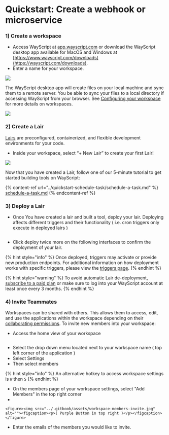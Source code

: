 # Quickstart: Create a webhook or microservice

### **1) Create a workspace**

* Access WayScript at [app.wayscript.com](https://app.wayscript.com) or download the WayScript desktop app available for MacOS and Windows at [https://www.wayscript.com/downloads](https://wayscript.com/downloads).
* Enter a name for your workspace.&#x20;

![](<../.gitbook/assets/Env 1.png>)

The WayScript desktop app will create files on your local machine and sync them to a remote server. You be able to sync your files to a local directory if accessing WayScript from your browser. See [Configuring your workspace](../platform/workspace/) for more details on workspaces.&#x20;

![](https://codahosted.io/docs/2kDMDaZ6QP/blobs/bl-ctT1lSpsA8/897d5cb37c8557ad9b149526e93a87b16af4e7f0f0be3aa51e4bd08c6d58007c44949fb53d3f804d60ab6953bb3c4909efbdda87870c6cf9e4af93f351cc2f42f482aa8e814a011346a8e71807b8ad97ce8824146ad13a8b7a1b3d966da21b512ef7ef54)

### **2) Create a Lair**

[Lairs](../platform/lairs/) are preconfigured, containerized, and flexible development environments for your code.

* Inside your workspace, select “+ New Lair” to create your first Lair!

![](../.gitbook/assets/screen-shot-2021-09-14-at-1.50.08-pm.png)

Now that you have created a Lair, follow one of our 5-minute tutorial to get started building tools on WayScript:

{% content-ref url="../quickstart-schedule-task/schedule-a-task.md" %}
[schedule-a-task.md](../quickstart-schedule-task/schedule-a-task.md)
{% endcontent-ref %}

### **3)** Deploy a Lair &#x20;

* Once You have created a lair and built a tool, deploy your lair. Deploying affects different triggers and their functionality ( i.e. cron triggers only execute in deployed lairs )

<figure><img src="../.gitbook/assets/DeployWayScriptLairExample.jpg" alt=""><figcaption></figcaption></figure>

* Click deploy twice more on the following interfaces to confirm the deployment of your lair.

{% hint style="info" %}
Once deployed, triggers may activate or provide new production endpoints. For additional information on how deployment works with specific triggers, please view the [triggers page](../platform/lairs/triggers.md).
{% endhint %}

{% hint style="warning" %}
To avoid automatic Lair de-deployment, [subscribe to a paid plan](https://www.wayscript.com/pricing) or make sure to log into your WayScript account at least once every 3 months.&#x20;
{% endhint %}

### 4) Invite Teammates&#x20;

Workspaces can be shared with others. This allows them to access, edit, and use the applications within the workspace depending on their [collaborating permissions](../platform/workspace/members.md). To invite new members into your workspace:

* Access the home view of your workspace

<figure><img src="../.gitbook/assets/workspacehomeview.jpg" alt=""><figcaption></figcaption></figure>

* Select the drop down menu located next to your workspace name ( top left corner of the application )
* Select Settings&#x20;
* Then select members

{% hint style="info" %}
An alternative hotkey to access workspace settings is `W` then `S`
{% endhint %}

* On the members page of your workspace settings, select "Add Members" in the top right corner
*

    <figure><img src="../.gitbook/assets/workspace-members-invite.jpg" alt=""><figcaption><p>( Purple Button in top right )</p></figcaption></figure>
* Enter the emails of the members you would like to invite.

